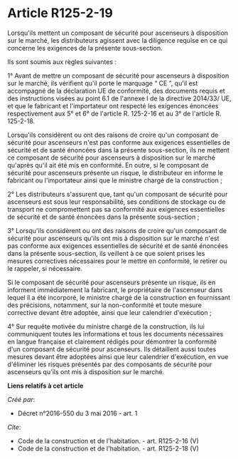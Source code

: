 # Article R125-2-19

Lorsqu'ils mettent un composant de sécurité pour ascenseurs à disposition sur le marché, les distributeurs agissent avec la
diligence requise en ce qui concerne les exigences de la présente sous-section. 

Ils sont soumis aux règles suivantes : 

1° Avant de mettre un composant de sécurité pour ascenseurs à disposition sur le marché, ils vérifient qu'il porte le
marquage “ CE ”, qu'il est accompagné de la déclaration UE de conformité, des documents requis et des instructions visées au
point 6.1 de l'annexe I de la directive 2014/33/ UE, et que le fabricant et l'importateur ont respecté les exigences énoncées
respectivement aux 5° et 6° de l'article R. 125-2-16 et au 3° de l'article R. 125-2-18. 

Lorsqu'ils considèrent ou ont des raisons de croire qu'un composant de sécurité pour ascenseurs n'est pas conforme aux
exigences essentielles de sécurité et de santé énoncées dans la présente sous-section, ils ne mettent ce composant de
sécurité pour ascenseurs à disposition sur le marché qu'après qu'il ait été mis en conformité. En outre, si le composant de
sécurité pour ascenseurs présente un risque, le distributeur en informe le fabricant ou l'importateur ainsi que le ministre
chargé de la construction ; 

2° Les distributeurs s'assurent que, tant qu'un composant de sécurité pour ascenseurs est sous leur responsabilité, ses
conditions de stockage ou de transport ne compromettent pas sa conformité aux exigences essentielles de sécurité et de santé
énoncées dans la présente sous-section ; 

3° Lorsqu'ils considèrent ou ont des raisons de croire qu'un composant de sécurité pour ascenseurs qu'ils ont mis à
disposition sur le marché n'est pas conforme aux exigences essentielles de sécurité et de santé énoncées dans la présente
sous-section, ils veillent à ce que soient prises les mesures correctives nécessaires pour le mettre en conformité, le
retirer ou le rappeler, si nécessaire. 

Si le composant de sécurité pour ascenseurs présente un risque, ils en informent immédiatement la fabricant, le propriétaire
de l'ascenseur dans lequel il a été incorporé, le ministre chargé de la construction en fournissant des précisions,
notamment, sur la non-conformité et toute mesure corrective devant être adoptée, ainsi que leur calendrier d'exécution ; 

4° Sur requête motivée du ministre chargé de la construction, ils lui communiquent toutes les informations et tous les
documents nécessaires en langue française et clairement rédigés pour démontrer la conformité d'un composant de sécurité pour
ascenseurs. Ils détaillent aussi toutes mesures devant être adoptées ainsi que leur calendrier d'exécution, en vue d'éliminer
les risques présentés par des composants de sécurité pour ascenseurs qu'ils ont mis à disposition sur le marché.

**Liens relatifs à cet article**

_Créé par_:

  - Décret n°2016-550 du 3 mai 2016 - art. 1

_Cite_:

  - Code de la construction et de l'habitation. - art. R125-2-16 (V)
  - Code de la construction et de l'habitation. - art. R125-2-18 (V)
